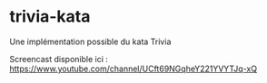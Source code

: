 # trivia-kata

Une implémentation possible du kata Trivia

Screencast disponible ici : https://www.youtube.com/channel/UCft69NGqheY221YVYTJq-xQ
